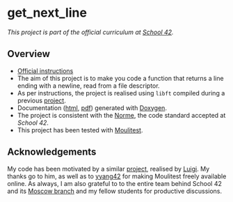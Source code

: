 # get\_next\_line

*This project is part of the official curriculum at [School 42](https://en.wikipedia.org/wiki/42_(school)).*

## Overview


* [Official instructions](docs/subjects/get_next_line.en.pdf)
* The aim of this project is to make you code a function that returns a line ending with a newline, read from a file descriptor.
* As per instructions, the project is realised using `libft` compiled during a previous [project](http://github.com/almayor/libft).
* Documentation ([html](https://rawcdn.githack.com/almayor/get_next_line/master/docs/documentation-html/get__next__line_8h.html), [pdf](docs/documentation.pdf)) generated with [Doxygen](http://www.doxygen.nl).
* The project is consistent with the [Norme](docs/subjects/norme.en.pdf), the code standard accepted at *School 42*.
* This project has been tested with [Moulitest](https://github.com/yyang42/moulitest). 

## Acknowledgements

My code has been motivated by a similar [project](https://github.com/520luigi/Get_Next_Line/blob/master/get_next_line.c), realised by [Luigi](https://github.com/520luigi). My thanks go to him, as well as to [yyang42](https://github.com/yyang42) for making Moulitest freely available online. As always, I am also grateful to to the entire team behind School 42 and its [Moscow branch](https://21-school.ru
) and my fellow students for productive discussions.

